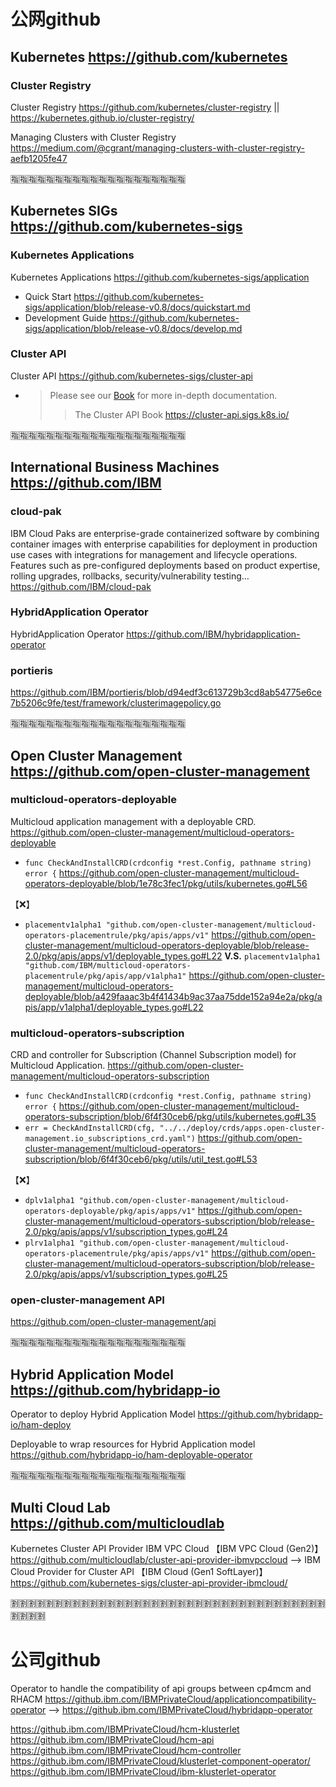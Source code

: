 
# 公网github

## Kubernetes https://github.com/kubernetes

### Cluster Registry

Cluster Registry https://github.com/kubernetes/cluster-registry || https://kubernetes.github.io/cluster-registry/

Managing Clusters with Cluster Registry https://medium.com/@cgrant/managing-clusters-with-cluster-registry-aefb1205fe47

:u6307::u6307::u6307::u6307::u6307::u6307::u6307::u6307::u6307::u6307::u6307::u6307::u6307::u6307::u6307::u6307::u6307::u6307::u6307::u6307:

## Kubernetes SIGs https://github.com/kubernetes-sigs

### Kubernetes Applications

Kubernetes Applications https://github.com/kubernetes-sigs/application
- Quick Start https://github.com/kubernetes-sigs/application/blob/release-v0.8/docs/quickstart.md
- Development Guide https://github.com/kubernetes-sigs/application/blob/release-v0.8/docs/develop.md

### Cluster API

Cluster API https://github.com/kubernetes-sigs/cluster-api
- > Please see our [Book](https://cluster-api.sigs.k8s.io/) for more in-depth documentation. 
  >> The Cluster API Book https://cluster-api.sigs.k8s.io/

:u6307::u6307::u6307::u6307::u6307::u6307::u6307::u6307::u6307::u6307::u6307::u6307::u6307::u6307::u6307::u6307::u6307::u6307::u6307::u6307:

## International Business Machines https://github.com/IBM

### cloud-pak

IBM Cloud Paks are enterprise-grade containerized software by combining container images with enterprise capabilities for deployment in production use cases with integrations for management and lifecycle operations. Features such as pre-configured deployments based on product expertise, rolling upgrades, rollbacks, security/vulnerability testing… https://github.com/IBM/cloud-pak

### HybridApplication Operator

HybridApplication Operator https://github.com/IBM/hybridapplication-operator

### portieris

https://github.com/IBM/portieris/blob/d94edf3c613729b3cd8ab54775e6ce7b5206c9fe/test/framework/clusterimagepolicy.go

:u6307::u6307::u6307::u6307::u6307::u6307::u6307::u6307::u6307::u6307::u6307::u6307::u6307::u6307::u6307::u6307::u6307::u6307::u6307::u6307:

## Open Cluster Management https://github.com/open-cluster-management

### multicloud-operators-deployable

Multicloud application management with a deployable CRD. https://github.com/open-cluster-management/multicloud-operators-deployable
- `func CheckAndInstallCRD(crdconfig *rest.Config, pathname string) error {` https://github.com/open-cluster-management/multicloud-operators-deployable/blob/1e78c3fec1/pkg/utils/kubernetes.go#L56

【:x:】
- `placementv1alpha1 "github.com/open-cluster-management/multicloud-operators-placementrule/pkg/apis/apps/v1"` https://github.com/open-cluster-management/multicloud-operators-deployable/blob/release-2.0/pkg/apis/apps/v1/deployable_types.go#L22   **V.S.**   `placementv1alpha1 "github.com/IBM/multicloud-operators-placementrule/pkg/apis/app/v1alpha1"` https://github.com/open-cluster-management/multicloud-operators-deployable/blob/a429faaac3b4f41434b9ac37aa75dde152a94e2a/pkg/apis/app/v1alpha1/deployable_types.go#L22

### multicloud-operators-subscription

CRD and controller for Subscription (Channel Subscription model) for Multicloud Application. https://github.com/open-cluster-management/multicloud-operators-subscription
- `func CheckAndInstallCRD(crdconfig *rest.Config, pathname string) error {` https://github.com/open-cluster-management/multicloud-operators-subscription/blob/6f4f30ceb6/pkg/utils/kubernetes.go#L35
- `err = CheckAndInstallCRD(cfg, "../../deploy/crds/apps.open-cluster-management.io_subscriptions_crd.yaml")` https://github.com/open-cluster-management/multicloud-operators-subscription/blob/6f4f30ceb6/pkg/utils/util_test.go#L53

【:x:】 
- `dplv1alpha1 "github.com/open-cluster-management/multicloud-operators-deployable/pkg/apis/apps/v1"` https://github.com/open-cluster-management/multicloud-operators-subscription/blob/release-2.0/pkg/apis/apps/v1/subscription_types.go#L24
- `plrv1alpha1 "github.com/open-cluster-management/multicloud-operators-placementrule/pkg/apis/apps/v1"` https://github.com/open-cluster-management/multicloud-operators-subscription/blob/release-2.0/pkg/apis/apps/v1/subscription_types.go#L25

### open-cluster-management API

https://github.com/open-cluster-management/api

:u6307::u6307::u6307::u6307::u6307::u6307::u6307::u6307::u6307::u6307::u6307::u6307::u6307::u6307::u6307::u6307::u6307::u6307::u6307::u6307:

## Hybrid Application Model https://github.com/hybridapp-io

Operator to deploy Hybrid Application Model https://github.com/hybridapp-io/ham-deploy

Deployable to wrap resources for Hybrid Application model https://github.com/hybridapp-io/ham-deployable-operator

:u6307::u6307::u6307::u6307::u6307::u6307::u6307::u6307::u6307::u6307::u6307::u6307::u6307::u6307::u6307::u6307::u6307::u6307::u6307::u6307:

## Multi Cloud Lab https://github.com/multicloudlab

Kubernetes Cluster API Provider IBM VPC Cloud 【IBM VPC Cloud (Gen2)】 https://github.com/multicloudlab/cluster-api-provider-ibmvpccloud   -->   IBM Cloud Provider for Cluster API 【IBM Cloud (Gen1 SoftLayer)】 https://github.com/kubernetes-sigs/cluster-api-provider-ibmcloud/

:u5272::u5272::u5272::u5272::u5272::u5272::u5272::u5272::u5272::u5272::u5272::u5272::u5272::u5272::u5272::u5272::u5272::u5272::u5272::u5272::u5272::u5272::u5272::u5272::u5272::u5272::u5272::u5272::u5272::u5272::u5272::u5272::u5272::u5272::u5272::u5272::u5272::u5272::u5272::u5272:

# 公司github

Operator to handle the compatibility of api groups between cp4mcm and RHACM https://github.ibm.com/IBMPrivateCloud/applicationcompatibility-operator  -->  https://github.ibm.com/IBMPrivateCloud/hybridapp-operator

https://github.ibm.com/IBMPrivateCloud/hcm-klusterlet <br>
https://github.ibm.com/IBMPrivateCloud/hcm-api <br>
https://github.ibm.com/IBMPrivateCloud/hcm-controller <br>
https://github.ibm.com/IBMPrivateCloud/klusterlet-component-operator/ <br>
https://github.ibm.com/IBMPrivateCloud/ibm-klusterlet-operator
